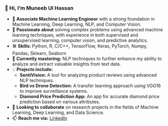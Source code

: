 ### 👋 Hi, I’m Muneeb Ul Hassan

- 🧠 **Associate Machine Learning Engineer** with a strong foundation in Machine Learning, Deep Learning, NLP, and Computer Vision.
- 👀 **Passionate about** solving complex problems using advanced machine learning techniques, with experience in both supervised and unsupervised learning, computer vision, and predictive analytics.
- 🛠️ **Skills:** Python, R, C/C++, TensorFlow, Keras, PyTorch, Numpy, Pandas, Sklearn, Seaborn
- 🌱 **Currently mastering:** NLP techniques to further enhance my ability to analyze and extract valuable insights from text data.
- 💡 **Projects include:**
  - **SentiVision:** A tool for analyzing product reviews using advanced NLP techniques.
  - **Bird vs Drone Detection:** A transfer learning approach using VGG16 to improve surveillance systems.
  - **Diamond Price Prediction App:** An app for accurate diamond price prediction based on various attributes.
- 💞️ **Looking to collaborate** on research projects in the fields of Machine Learning, Deep Learning, and Data Science.
- 📫 **Reach me via:** [LinkedIn](https://www.linkedin.com/in/muneebulhassan-ml/)
